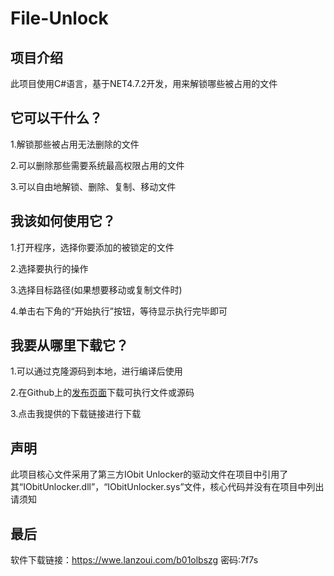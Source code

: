 # File-Unlock

## 项目介绍

此项目使用C#语言，基于NET4.7.2开发，用来解锁哪些被占用的文件

## 它可以干什么？

1.解锁那些被占用无法删除的文件

2.可以删除那些需要系统最高权限占用的文件

3.可以自由地解锁、删除、复制、移动文件

## 我该如何使用它？

1.打开程序，选择你要添加的被锁定的文件

2.选择要执行的操作

3.选择目标路径(如果想要移动或复制文件时)

4.单击右下角的“开始执行”按钮，等待显示执行完毕即可

## 我要从哪里下载它？

1.可以通过克隆源码到本地，进行编译后使用

2.在Github上的[发布页面](https://github.com/xingchuanzhen/File-Unlock/releases)下载可执行文件或源码

3.点击我提供的下载链接进行下载

## 声明

此项目核心文件采用了第三方IObit Unlocker的驱动文件在项目中引用了其“IObitUnlocker.dll”，“IObitUnlocker.sys”文件，核心代码并没有在项目中列出请须知

## 最后

软件下载链接：https://wwe.lanzoui.com/b01olbszg 密码:7f7s





